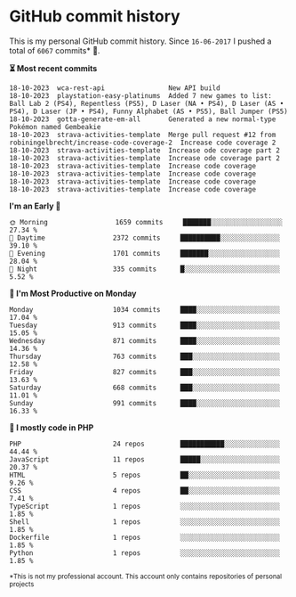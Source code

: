 # GitHub commit history
This is my personal GitHub commit history. Since <!--START_SECTION:first-commit-date-->`16-06-2017`<!--END_SECTION:first-commit-date--> I pushed a total of <!--START_SECTION:total-commit-count-->`6067`<!--END_SECTION:total-commit-count--> commits* 🎉.

<!--START_SECTION:most-recent-commits-->
**⏳ Most recent commits**
                                        
```text
18-10-2023  wca-rest-api                New API build
18-10-2023  playstation-easy-platinums  Added 7 new games to list: Ball Lab 2 (PS4), Repentless (PS5), D Laser (NA • PS4), D Laser (AS • PS4), D Laser (JP • PS4), Funny Alphabet (AS • PS5), Ball Jumper (PS5)
18-10-2023  gotta-generate-em-all       Generated a new normal-type Pokémon named Gembeakie
18-10-2023  strava-activities-template  Merge pull request #12 from robiningelbrecht/increase-code-coverage-2  Increase code coverage 2
18-10-2023  strava-activities-template  Increase ode coverage part 2
18-10-2023  strava-activities-template  Increase ode coverage part 2
18-10-2023  strava-activities-template  Increase code coverage
18-10-2023  strava-activities-template  Increase code coverage
18-10-2023  strava-activities-template  Increase code coverage
18-10-2023  strava-activities-template  Increase code coverage
```
<!--END_SECTION:most-recent-commits-->  

<!--START_SECTION:commits-per-day-time-->
**I&#039;m an Early 🐤**

```text
🌞 Morning                 1659 commits     ███████░░░░░░░░░░░░░░░░░░   27.34 %
🌆 Daytime                 2372 commits     ██████████░░░░░░░░░░░░░░░   39.10 %
🌃 Evening                 1701 commits     ███████░░░░░░░░░░░░░░░░░░   28.04 %
🌙 Night                   335 commits      █░░░░░░░░░░░░░░░░░░░░░░░░   5.52 %
```
<!--END_SECTION:commits-per-day-time-->  

<!--START_SECTION:commits-per-weekday-->
**📅 I&#039;m Most Productive on Monday**

```text
Monday                    1034 commits     ████░░░░░░░░░░░░░░░░░░░░░   17.04 %
Tuesday                   913 commits      ████░░░░░░░░░░░░░░░░░░░░░   15.05 %
Wednesday                 871 commits      ████░░░░░░░░░░░░░░░░░░░░░   14.36 %
Thursday                  763 commits      ███░░░░░░░░░░░░░░░░░░░░░░   12.58 %
Friday                    827 commits      ███░░░░░░░░░░░░░░░░░░░░░░   13.63 %
Saturday                  668 commits      ███░░░░░░░░░░░░░░░░░░░░░░   11.01 %
Sunday                    991 commits      ████░░░░░░░░░░░░░░░░░░░░░   16.33 %
```
<!--END_SECTION:commits-per-weekday-->  

<!--START_SECTION:repos-per-language-->
**💬 I mostly code in PHP**

```text
PHP                       24 repos         ███████████░░░░░░░░░░░░░░   44.44 %
JavaScript                11 repos         █████░░░░░░░░░░░░░░░░░░░░   20.37 %
HTML                      5 repos          ██░░░░░░░░░░░░░░░░░░░░░░░   9.26 %
CSS                       4 repos          ██░░░░░░░░░░░░░░░░░░░░░░░   7.41 %
TypeScript                1 repos          ░░░░░░░░░░░░░░░░░░░░░░░░░   1.85 %
Shell                     1 repos          ░░░░░░░░░░░░░░░░░░░░░░░░░   1.85 %
Dockerfile                1 repos          ░░░░░░░░░░░░░░░░░░░░░░░░░   1.85 %
Python                    1 repos          ░░░░░░░░░░░░░░░░░░░░░░░░░   1.85 %
```
<!--END_SECTION:repos-per-language-->  

<sub>*This is not my professional account. This account only contains repositories of personal projects</sub>
